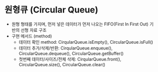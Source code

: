 # 원형큐 (Circular Queue)

- 원형 형태를 가지며, 먼저 넣은 데이터가 먼저 나오는 FIFO(First In First Out) 기반의 선형 자료 구조
- 구현 메서드 (method)
  - 데이터 확인 method: CirqularQueue.isEmpty(), CircularQueue.isFull()
  - 데이터 추가/삭제/반환: CirqularQueue.enqueue(), CircularQueue.dequeue(), CircularQueue.getBuffer()
  - 첫번째 데이터/사이즈/전체 삭제: CirqularQueue.front(), CircularQueue.size(), CircularQueue.clear()


